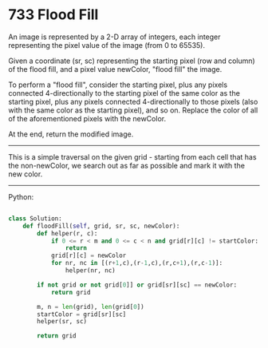 # 733 Flood Fill

An image is represented by a 2-D array of integers, each integer representing
the pixel value of the image (from 0 to 65535).

Given a coordinate (sr, sc) representing the starting pixel (row and column) of
the flood fill, and a pixel value newColor, "flood fill" the image.

To perform a "flood fill", consider the starting pixel, plus any pixels
connected 4-directionally to the starting pixel of the same color as the
starting pixel, plus any pixels connected 4-directionally to those pixels (also
with the same color as the starting pixel), and so on. Replace the color of all
of the aforementioned pixels with the newColor.

At the end, return the modified image.

---

This is a simple traversal on the given grid - starting from each cell that has
the non-newColor, we search out as far as possible and mark it with the new
color.

---

Python:

```python

class Solution:
    def floodFill(self, grid, sr, sc, newColor):
        def helper(r, c):
            if 0 <= r < m and 0 <= c < n and grid[r][c] != startColor:
                return
            grid[r][c] = newColor
            for nr, nc in [(r+1,c),(r-1,c),(r,c+1),(r,c-1)]:
                helper(nr, nc)

        if not grid or not grid[0]] or grid[sr][sc] == newColor:
            return grid

        m, n = len(grid), len(grid[0])
        startColor = grid[sr][sc]
        helper(sr, sc)

        return grid
```

